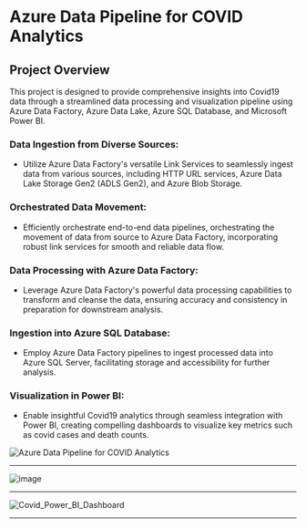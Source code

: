 # Azure Data Pipeline for COVID Analytics

## Project Overview

This project is designed to provide comprehensive insights into Covid19 data through a streamlined data processing and visualization pipeline using Azure Data Factory, Azure Data Lake, Azure SQL Database, and Microsoft Power BI.

### Data Ingestion from Diverse Sources:
   - Utilize Azure Data Factory's versatile Link Services to seamlessly ingest data from various sources, including HTTP URL services, Azure Data Lake Storage Gen2 (ADLS Gen2), and Azure Blob Storage.

### Orchestrated Data Movement:
   - Efficiently orchestrate end-to-end data pipelines, orchestrating the movement of data from source to Azure Data Factory, incorporating robust link services for smooth and reliable data flow.

### Data Processing with Azure Data Factory:
   - Leverage Azure Data Factory's powerful data processing capabilities to transform and cleanse the data, ensuring accuracy and consistency in preparation for downstream analysis.

### Ingestion into Azure SQL Database:
   - Employ Azure Data Factory pipelines to ingest processed data into Azure SQL Server, facilitating storage and accessibility for further analysis.

### Visualization in Power BI:
   - Enable insightful Covid19 analytics through seamless integration with Power BI, creating compelling dashboards to visualize key metrics such as covid cases and death counts.

![Azure Data Pipeline for COVID Analytics](https://github.com/sameerhussai230/Azure_Data_Pipeline_for_COVID_Analytics/assets/85198601/9fe56e87-c5dd-4bfd-bf58-feb4e7cb8689)

---

![image](https://github.com/sameerhussai230/Azure_Data_Pipeline_for_COVID_Analytics/assets/85198601/247506d3-cd1b-45e9-ac46-ce56de52c958)

---

![Covid_Power_BI_Dashboard](https://github.com/sameerhussai230/Azure_Data_Pipeline_for_COVID_Analytics/assets/85198601/cce2234e-7719-4f0a-91b9-a4cffecb9371)

---
